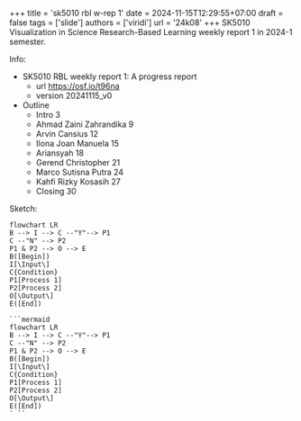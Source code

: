 +++
title = 'sk5010 rbl w-rep 1'
date = 2024-11-15T12:29:55+07:00
draft = false
tags = ['slide']
authors = ['viridi']
url = '24k08'
+++
SK5010 Visualization in Science Research-Based Learning weekly report 1 in 2024-1 semester.

<!--more-->

Info:

+ SK5010 RBL weekly report 1: A progress report
  - url https://osf.io/t96na
  - version 20241115_v0
+ Outline
  - Intro 3
  - Ahmad Zaini Zahrandika 9
  - Arvin Cansius 12
  - Ilona Joan Manuela 15
  - Ariansyah 18
  - Gerend Christopher 21
  - Marco Sutisna Putra 24
  - Kahfi Rizky Kosasih 27
  - Closing 30

Sketch:

```mermaid
flowchart LR
B --> I --> C --"Y"--> P1
C --"N" --> P2
P1 & P2 --> O --> E
B([Begin])
I[\Input\]
C{Condition}
P1[Process 1]
P2[Process 2]
O[\Output\]
E([End])
```

```
```mermaid
flowchart LR
B --> I --> C --"Y"--> P1
C --"N" --> P2
P1 & P2 --> O --> E
B([Begin])
I[\Input\]
C{Condition}
P1[Process 1]
P2[Process 2]
O[\Output\]
E([End])
` ``
```
